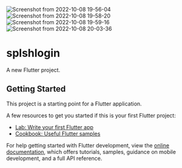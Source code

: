 ![Screenshot from 2022-10-08 19-56-04](https://user-images.githubusercontent.com/108860346/194712448-849da024-06ee-4f82-b863-655963844231.png)
![Screenshot from 2022-10-08 19-58-20](https://user-images.githubusercontent.com/108860346/194712530-11c6708b-ec4d-4821-a32e-b9bf206d7b68.png)
![Screenshot from 2022-10-08 19-59-16](https://user-images.githubusercontent.com/108860346/194712573-b6998691-1c08-43e1-8af6-cdbf7212006b.png)
![Screenshot from 2022-10-08 20-03-36](https://user-images.githubusercontent.com/108860346/194712749-dda5ca92-d200-4208-8ea8-dfc80969dab9.png)
# splshlogin

A new Flutter project.

## Getting Started

This project is a starting point for a Flutter application.

A few resources to get you started if this is your first Flutter project:

- [Lab: Write your first Flutter app](https://docs.flutter.dev/get-started/codelab)
- [Cookbook: Useful Flutter samples](https://docs.flutter.dev/cookbook)

For help getting started with Flutter development, view the
[online documentation](https://docs.flutter.dev/), which offers tutorials,
samples, guidance on mobile development, and a full API reference.

